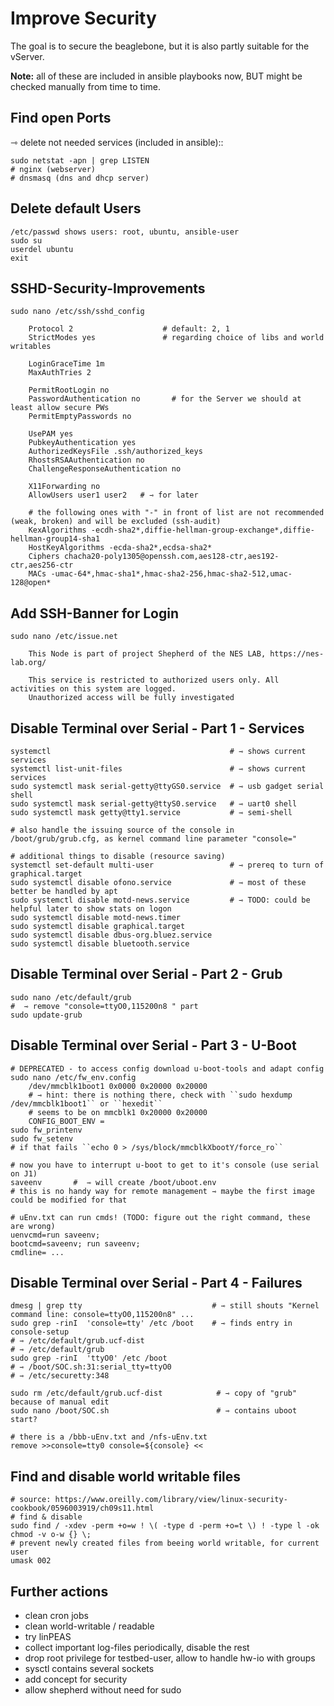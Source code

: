 # Improve Security

The goal is to secure the beaglebone, but it is also partly suitable for the vServer.

**Note:** all of these are included in ansible playbooks now, BUT might be checked manually from time to time.

## Find open Ports

⇾ delete not needed services (included in ansible)::

```Shell
sudo netstat -apn | grep LISTEN
# nginx (webserver)
# dnsmasq (dns and dhcp server)
```

## Delete default Users

```Shell
/etc/passwd shows users: root, ubuntu, ansible-user
sudo su
userdel ubuntu
exit
```

## SSHD-Security-Improvements

```Shell
sudo nano /etc/ssh/sshd_config

    Protocol 2                    # default: 2, 1
    StrictModes yes               # regarding choice of libs and world writables

    LoginGraceTime 1m
    MaxAuthTries 2

    PermitRootLogin no
    PasswordAuthentication no       # for the Server we should at least allow secure PWs
    PermitEmptyPasswords no

    UsePAM yes
    PubkeyAuthentication yes
    AuthorizedKeysFile .ssh/authorized_keys
    RhostsRSAAuthentication no
    ChallengeResponseAuthentication no

    X11Forwarding no
    AllowUsers user1 user2   # ⇾ for later

    # the following ones with "-" in front of list are not recommended (weak, broken) and will be excluded (ssh-audit)
    KexAlgorithms -ecdh-sha2*,diffie-hellman-group-exchange*,diffie-hellman-group14-sha1
    HostKeyAlgorithms -ecda-sha2*,ecdsa-sha2*
    Ciphers chacha20-poly1305@openssh.com,aes128-ctr,aes192-ctr,aes256-ctr
    MACs -umac-64*,hmac-sha1*,hmac-sha2-256,hmac-sha2-512,umac-128@open*
```

## Add SSH-Banner for Login

```Shell
sudo nano /etc/issue.net

    This Node is part of project Shepherd of the NES LAB, https://nes-lab.org/

    This service is restricted to authorized users only. All activities on this system are logged.
    Unauthorized access will be fully investigated
```

## Disable Terminal over Serial - Part 1 - Services

```Shell
systemctl                                        # ⇾ shows current services
systemctl list-unit-files                        # ⇾ shows current services
sudo systemctl mask serial-getty@ttyGS0.service  # ⇾ usb gadget serial shell
sudo systemctl mask serial-getty@ttyS0.service   # ⇾ uart0 shell
sudo systemctl mask getty@tty1.service           # ⇾ semi-shell

# also handle the issuing source of the console in /boot/grub/grub.cfg, as kernel command line parameter "console="

# additional things to disable (resource saving)
systemctl set-default multi-user                 # ⇾ prereq to turn of graphical.target
sudo systemctl disable ofono.service             # ⇾ most of these better be handled by apt
sudo systemctl disable motd-news.service         # ⇾ TODO: could be helpful later to show stats on logon
sudo systemctl disable motd-news.timer
sudo systemctl disable graphical.target
sudo systemctl disable dbus-org.bluez.service
sudo systemctl disable bluetooth.service
```

## Disable Terminal over Serial - Part 2 - Grub

```Shell
sudo nano /etc/default/grub
#  ⇾ remove "console=ttyO0,115200n8 " part
sudo update-grub
```

## Disable Terminal over Serial - Part 3 - U-Boot

```Shell
# DEPRECATED - to access config download u-boot-tools and adapt config
sudo nano /etc/fw_env.config
    /dev/mmcblk1boot1 0x0000 0x20000 0x20000
    # ⇾ hint: there is nothing there, check with ``sudo hexdump /dev/mmcblk1boot1`` or ``hexedit``
    # seems to be on mmcblk1 0x20000 0x20000
    CONFIG_BOOT_ENV =
sudo fw_printenv
sudo fw_setenv
# if that fails ``echo 0 > /sys/block/mmcblkXbootY/force_ro``

# now you have to interrupt u-boot to get to it's console (use serial on J1)
saveenv       #  ⇾ will create /boot/uboot.env
# this is no handy way for remote management ⇾ maybe the first image could be modified for that

# uEnv.txt can run cmds! (TODO: figure out the right command, these are wrong)
uenvcmd=run saveenv;
bootcmd=saveenv; run saveenv;
cmdline= ...
```

## Disable Terminal over Serial - Part 4 - Failures

```Shell
dmesg | grep tty                             # ⇾ still shouts "Kernel command line: console=ttyO0,115200n8" ...
sudo grep -rinI  'console=tty' /etc /boot    # ⇾ finds entry in console-setup
# ⇾ /etc/default/grub.ucf-dist
# ⇾ /etc/default/grub
sudo grep -rinI  'ttyO0' /etc /boot
# ⇾ /boot/SOC.sh:31:serial_tty=ttyO0
# ⇾ /etc/securetty:348

sudo rm /etc/default/grub.ucf-dist            # ⇾ copy of "grub" because of manual edit
sudo nano /boot/SOC.sh                        # ⇾ contains uboot start?

# there is a /bbb-uEnv.txt and /nfs-uEnv.txt
remove >>console=tty0 console=${console} <<
```

## Find and disable world writable files

```Shell
# source: https://www.oreilly.com/library/view/linux-security-cookbook/0596003919/ch09s11.html
# find & disable
sudo find / -xdev -perm +o=w ! \( -type d -perm +o=t \) ! -type l -ok chmod -v o-w {} \;
# prevent newly created files from beeing world writable, for current user
umask 002
```

## Further actions

- clean cron jobs
- clean world-writable / readable
- try linPEAS
- collect important log-files periodically, disable the rest
- drop root privilege for testbed-user, allow to handle hw-io with groups
- sysctl contains several sockets
- add concept for security
- allow shepherd without need for sudo
